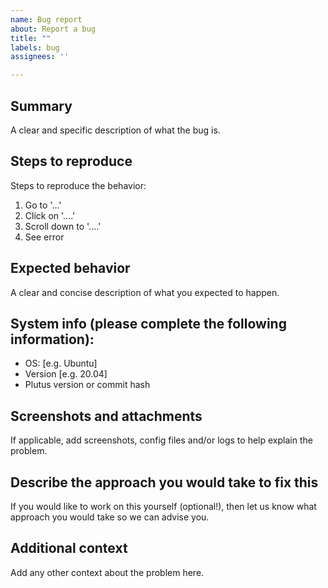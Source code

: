 ```yaml
---
name: Bug report
about: Report a bug
title: ""
labels: bug
assignees: ''

---
```

<!--
IMPORTANT

This repository used to contain the code for the Plutus Application Framework and Marlowe.
These have now *moved*:

- [Plutus Application Framework](https://github.com/input-output-hk/plutus-apps)
- [Marlowe](https://github.com/input-output-hk/marlowe-cardano)

Please ensure that you make your issue in the appropriate repository!
-->

## Summary

A clear and specific description of what the bug is.

## Steps to reproduce

Steps to reproduce the behavior:
1. Go to '...'
2. Click on '....'
3. Scroll down to '....'
4. See error

## Expected behavior

A clear and concise description of what you expected to happen.

## System info (please complete the following information):

- OS: [e.g. Ubuntu]
- Version [e.g. 20.04]
- Plutus version or commit hash

## Screenshots and attachments

If applicable, add screenshots, config files and/or logs to help explain the problem.

## Describe the approach you would take to fix this 

If you would like to work on this yourself (optional!), then let us know what approach you would take so we can advise you.

## Additional context

Add any other context about the problem here.
